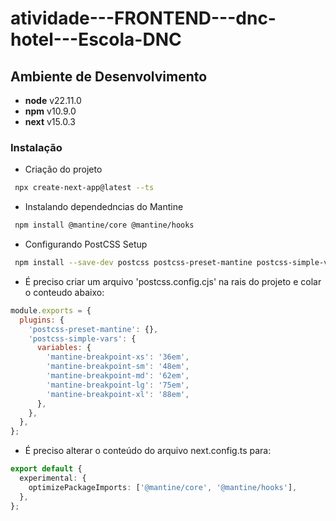 # atividade---FRONTEND---dnc-hotel---Escola-DNC

## Ambiente de Desenvolvimento

- **node** v22.11.0
- **npm** v10.9.0
- **next** v15.0.3

### Instalação

- Criação do projeto

```bash
 npx create-next-app@latest --ts
```

- Instalando dependedncias do Mantine

```bash
 npm install @mantine/core @mantine/hooks
```

- Configurando PostCSS Setup

```bash
 npm install --save-dev postcss postcss-preset-mantine postcss-simple-vars
```

- É preciso criar um arquivo 'postcss.config.cjs' na rais do projeto e colar o conteudo abaixo:

```cjs
module.exports = {
  plugins: {
    'postcss-preset-mantine': {},
    'postcss-simple-vars': {
      variables: {
        'mantine-breakpoint-xs': '36em',
        'mantine-breakpoint-sm': '48em',
        'mantine-breakpoint-md': '62em',
        'mantine-breakpoint-lg': '75em',
        'mantine-breakpoint-xl': '88em',
      },
    },
  },
};
```

- É preciso alterar o conteúdo do arquivo next.config.ts para:

```ts
export default {
  experimental: {
    optimizePackageImports: ['@mantine/core', '@mantine/hooks'],
  },
};
```
